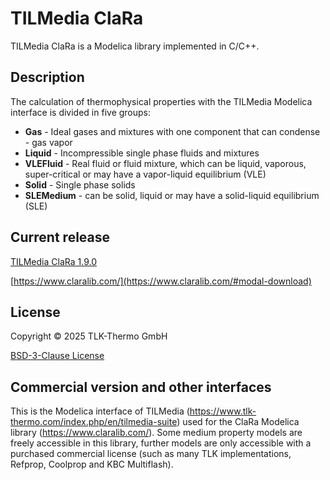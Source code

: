 # TILMedia ClaRa

TILMedia ClaRa is a Modelica library implemented in C/C++.


## Description

The calculation of thermophysical properties with the TILMedia Modelica interface is divided in five groups:
<br>
</p><ul>
  <li> <b>Gas</b> - Ideal gases and mixtures with one component that can condense - gas vapor</li>
  <li> <b>Liquid</b> - Incompressible single phase fluids and mixtures</li>
  <li> <b>VLEFluid</b> - Real fluid or fluid mixture, which can be liquid, vaporous, super-critical or may have a vapor-liquid equilibrium (VLE)</li>
  <li> <b>Solid</b> - Single phase solids</li>
  <li> <b>SLEMedium</b> - can be solid, liquid or may have a solid-liquid equilibrium (SLE)</li>
</ul>


## Current release

[TILMedia ClaRa 1.9.0](https://github.com/TLK-Thermo/TILMediaClaRa/archive/refs/tags/1.9.0.zip)

[https://www.claralib.com/](https://www.claralib.com/#modal-download)


## License

Copyright © 2025 TLK-Thermo GmbH

[BSD-3-Clause License](LICENSE.txt)


## Commercial version and other interfaces

This is the Modelica interface of TILMedia (https://www.tlk-thermo.com/index.php/en/tilmedia-suite) used for the ClaRa Modelica library (https://www.claralib.com/). Some medium property models are freely accessible in this library, further models are only accessible with a purchased commercial license (such as many TLK implementations, Refprop, Coolprop and KBC Multiflash).

